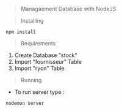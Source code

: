 >Managaement Database with NodeJS

>Installing
```
npm install
```
>Requirements
 1. Create Database "stock" </li>
 2. Import "fournisseur" Table</li>
 3. Import "ryon" Table</li>


>Running
 - To run server type :
```
nodemon server
```
